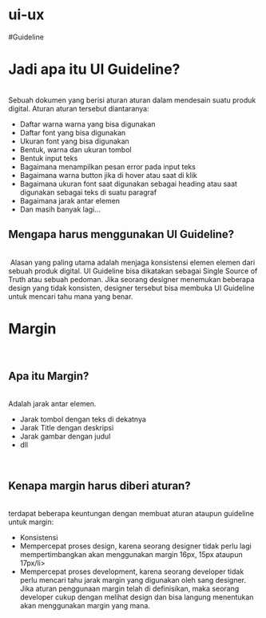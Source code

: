 # ui-ux

#Guideline

<h1>Jadi apa itu UI Guideline?</h1></br>
Sebuah dokumen yang berisi aturan aturan dalam mendesain suatu produk digital. Aturan aturan tersebut diantaranya:</br>
<ul>
  <li>Daftar warna warna yang bisa digunakan</li>
  <li>Daftar font yang bisa digunakan</li>
  <li>Ukuran font yang bisa digunakan</li>
  <li>Bentuk, warna dan ukuran tombol</li>
  <li>Bentuk input teks</li>
  <li>Bagaimana menampilkan pesan error pada input teks</li>
  <li>Bagaimana warna button jika di hover atau saat di klik</li>
  <li>Bagaimana ukuran font saat digunakan sebagai heading atau saat digunakan sebagai teks di suatu paragraf</li>
  <li>Bagaimana jarak antar elemen</li>
  <li>Dan masih banyak lagi…</li>
</ul>

<h2>Mengapa harus menggunakan UI Guideline?</h2></br>
&nbsp;Alasan yang paling utama adalah menjaga konsistensi elemen elemen dari sebuah produk digital.
UI Guideline bisa dikatakan sebagai Single Source of Truth atau sebuah pedoman.
Jika seorang designer menemukan beberapa design yang tidak konsisten, designer tersebut bisa membuka UI Guideline untuk mencari tahu mana yang benar.</br>

<h1>Margin</h1></br>
<h2>Apa itu Margin?</h2></br>
Adalah jarak antar elemen.
<ul>
<li>Jarak tombol dengan teks di dekatnya</li>
<li>Jarak Title dengan deskripsi</li>
<li>Jarak gambar dengan judul</li>
<li>dll</li>
</ul></br>
<h2>Kenapa margin harus diberi aturan?</h2></br>
terdapat beberapa keuntungan dengan membuat aturan ataupun guideline untuk margin:</br>
<ul>
<li>Konsistensi</li>
<li>Mempercepat proses design, karena seorang designer tidak perlu lagi mempertimbangkan akan menggunakan margin 16px, 15px ataupun 17px/li>
<li>Mempercepat proses development, karena seorang developer tidak perlu mencari tahu jarak margin yang digunakan oleh sang designer. Jika aturan penggunaan margin telah di definisikan, maka seorang developer cukup dengan melihat design dan bisa langung menentukan akan menggunakan margin yang mana.</li>

